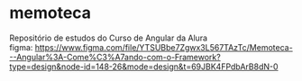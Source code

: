 # memoteca
Repositório de estudos do Curso de Angular da Alura<br>
figma: <https://www.figma.com/file/YTSUBbe7Zgwx3L567TAzTc/Memoteca---Angular%3A-Come%C3%A7ando-com-o-Framework?type=design&node-id=148-26&mode=design&t=69JBK4FPdbArB8dN-0>
